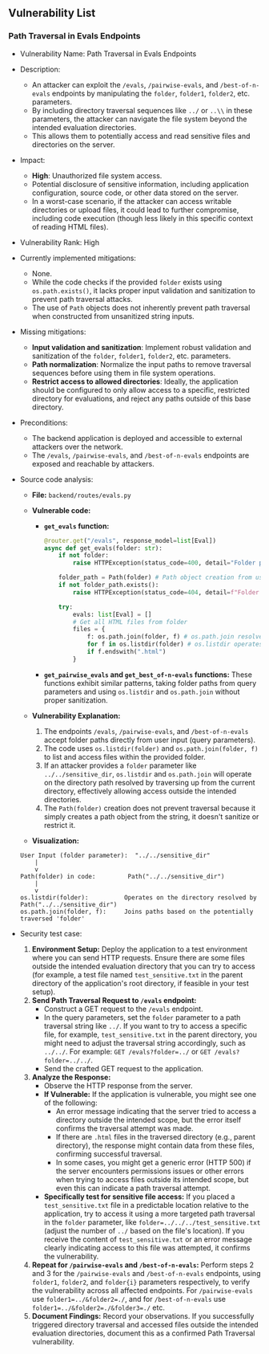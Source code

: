 ## Vulnerability List

### Path Traversal in Evals Endpoints

- Vulnerability Name: Path Traversal in Evals Endpoints
- Description:
    - An attacker can exploit the `/evals`, `/pairwise-evals`, and `/best-of-n-evals` endpoints by manipulating the `folder`, `folder1`, `folder2`, etc. parameters.
    - By including directory traversal sequences like `../` or `..\\` in these parameters, the attacker can navigate the file system beyond the intended evaluation directories.
    - This allows them to potentially access and read sensitive files and directories on the server.
- Impact:
    - **High**: Unauthorized file system access.
    - Potential disclosure of sensitive information, including application configuration, source code, or other data stored on the server.
    - In a worst-case scenario, if the attacker can access writable directories or upload files, it could lead to further compromise, including code execution (though less likely in this specific context of reading HTML files).
- Vulnerability Rank: High
- Currently implemented mitigations:
    - None.
    - While the code checks if the provided `folder` exists using `os.path.exists()`, it lacks proper input validation and sanitization to prevent path traversal attacks.
    - The use of `Path` objects does not inherently prevent path traversal when constructed from unsanitized string inputs.
- Missing mitigations:
    - **Input validation and sanitization**: Implement robust validation and sanitization of the `folder`, `folder1`, `folder2`, etc. parameters.
    - **Path normalization**: Normalize the input paths to remove traversal sequences before using them in file system operations.
    - **Restrict access to allowed directories**: Ideally, the application should be configured to only allow access to a specific, restricted directory for evaluations, and reject any paths outside of this base directory.
- Preconditions:
    - The backend application is deployed and accessible to external attackers over the network.
    - The `/evals`, `/pairwise-evals`, and `/best-of-n-evals` endpoints are exposed and reachable by attackers.
- Source code analysis:
    - **File:** `backend/routes/evals.py`
    - **Vulnerable code:**
        - **`get_evals` function:**
            ```python
            @router.get("/evals", response_model=list[Eval])
            async def get_evals(folder: str):
                if not folder:
                    raise HTTPException(status_code=400, detail="Folder path is required")

                folder_path = Path(folder) # Path object creation from user input - vulnerable
                if not folder_path.exists():
                    raise HTTPException(status_code=404, detail=f"Folder not found: {folder}")

                try:
                    evals: list[Eval] = []
                    # Get all HTML files from folder
                    files = {
                        f: os.path.join(folder, f) # os.path.join resolves traversal but starts from input 'folder'
                        for f in os.listdir(folder) # os.listdir operates on input 'folder'
                        if f.endswith(".html")
                    }
            ```
        - **`get_pairwise_evals` and `get_best_of-n-evals` functions:** These functions exhibit similar patterns, taking folder paths from query parameters and using `os.listdir` and `os.path.join` without proper sanitization.

    - **Vulnerability Explanation:**
        1. The endpoints `/evals`, `/pairwise-evals`, and `/best-of-n-evals` accept folder paths directly from user input (query parameters).
        2. The code uses `os.listdir(folder)` and `os.path.join(folder, f)` to list and access files within the provided folder.
        3. If an attacker provides a `folder` parameter like `../../sensitive_dir`, `os.listdir` and `os.path.join` will operate on the directory path resolved by traversing up from the current directory, effectively allowing access outside the intended directories.
        4. The `Path(folder)` creation does not prevent traversal because it simply creates a path object from the string, it doesn't sanitize or restrict it.
    - **Visualization:**

    ```
    User Input (folder parameter):  "../../sensitive_dir"
        |
        v
    Path(folder) in code:         Path("../../sensitive_dir")
        |
        v
    os.listdir(folder):          Operates on the directory resolved by Path("../../sensitive_dir")
    os.path.join(folder, f):     Joins paths based on the potentially traversed 'folder'
    ```
- Security test case:
    1. **Environment Setup:** Deploy the application to a test environment where you can send HTTP requests. Ensure there are some files outside the intended evaluation directory that you can try to access (for example, a test file named `test_sensitive.txt` in the parent directory of the application's root directory, if feasible in your test setup).
    2. **Send Path Traversal Request to `/evals` endpoint:**
        - Construct a GET request to the `/evals` endpoint.
        - In the query parameters, set the `folder` parameter to a path traversal string like `../`. If you want to try to access a specific file, for example, `test_sensitive.txt` in the parent directory, you might need to adjust the traversal string accordingly, such as `../../`. For example: `GET /evals?folder=../` or `GET /evals?folder=../../`.
        - Send the crafted GET request to the application.
    3. **Analyze the Response:**
        - Observe the HTTP response from the server.
        - **If Vulnerable:** If the application is vulnerable, you might see one of the following:
            - An error message indicating that the server tried to access a directory outside the intended scope, but the error itself confirms the traversal attempt was made.
            - If there are `.html` files in the traversed directory (e.g., parent directory), the response might contain data from these files, confirming successful traversal.
            - In some cases, you might get a generic error (HTTP 500) if the server encounters permissions issues or other errors when trying to access files outside its intended scope, but even this can indicate a path traversal attempt.
        - **Specifically test for sensitive file access:** If you placed a `test_sensitive.txt` file in a predictable location relative to the application, try to access it using a more targeted path traversal in the `folder` parameter, like `folder=../../../test_sensitive.txt` (adjust the number of `../` based on the file's location). If you receive the content of `test_sensitive.txt` or an error message clearly indicating access to this file was attempted, it confirms the vulnerability.
    4. **Repeat for `/pairwise-evals` and `/best-of-n-evals`:** Perform steps 2 and 3 for the `/pairwise-evals` and `/best-of-n-evals` endpoints, using `folder1`, `folder2`, and `folder{i}` parameters respectively, to verify the vulnerability across all affected endpoints. For `/pairwise-evals` use `folder1=../&folder2=./`, and for `/best-of-n-evals` use `folder1=../&folder2=./&folder3=./` etc.
    5. **Document Findings:** Record your observations. If you successfully triggered directory traversal and accessed files outside the intended evaluation directories, document this as a confirmed Path Traversal vulnerability.
